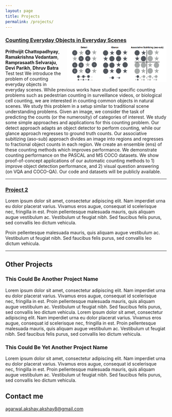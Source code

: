 ```yaml
---
layout: page
title: Projects
permalink: /projects/
---
```


### [Counting Everyday Objects in Everyday Scenes](https://arxiv.org/abs/1604.03505)<img src="/images/counting.png" style="float:right;width:312px;height:120px;">
**Prithvijit Chattopadhyay**, **Ramakrishna Vedantam**, **Ramprasaath Selvaraju**, **Devi Parikh**, **Dhruv Batra** 
<br/>
Test test We introduce the problem of counting everyday objects in everyday scenes. While previous works have studied specific counting problems such as pedestrian counting in surveillance videos, or biological cell counting, we are interested in counting common objects in natural scenes. We study this problem in a setup similar to traditional scene understanding problems. Given an image, we consider the task of predicting the counts (or the numerosity) of categories of interest. We study some simple approaches and applications for this counting problem. Our detect approach adapts an object detector to perform counting, while our glance approach regresses to ground truth counts. Our associative subitizing (aso-sub) approach divides an image into regions and regresses to fractional object counts in each region. We create an ensemble (ens) of these counting methods which improves performance. We demonstrate counting performance on the PASCAL and MS COCO datasets. We show proof-of-concept applications of our automatic counting methods to 1) improve object detection performance, and 2) visual question answering (on VQA and COCO-QA). Our code and datasets will be publicly available.

***

### [Project 2](https://github.com/AkshayAgarwal007/Moodly)
Lorem ipsum dolor sit amet, consectetur adipiscing elit. Nam imperdiet urna eu dolor placerat varius. Vivamus eros augue, consequat id scelerisque nec, fringilla in est. Proin pellentesque malesuada mauris, quis aliquam augue vestibulum ac. Vestibulum ut feugiat nibh. Sed faucibus felis purus, sed convallis leo dictum vehicula.

Proin pellentesque malesuada mauris, quis aliquam augue vestibulum ac. Vestibulum ut feugiat nibh. Sed faucibus felis purus, sed convallis leo dictum vehicula.

***

## Other Projects

### This Could Be Another Project Name

  Lorem ipsum dolor sit amet, consectetur adipiscing elit. Nam imperdiet urna eu dolor placerat varius. Vivamus eros augue, consequat id scelerisque nec, fringilla in est. Proin pellentesque malesuada mauris, quis aliquam augue vestibulum ac. Vestibulum ut feugiat nibh. Sed faucibus felis purus, sed convallis leo dictum vehicula. Lorem ipsum dolor sit amet, consectetur adipiscing elit. Nam imperdiet urna eu dolor placerat varius. Vivamus eros augue, consequat id scelerisque nec, fringilla in est. Proin pellentesque malesuada mauris, quis aliquam augue vestibulum ac. Vestibulum ut feugiat nibh. Sed faucibus felis purus, sed convallis leo dictum vehicula.
   
### This Could Be Yet Another Project Name

   Lorem ipsum dolor sit amet, consectetur adipiscing elit. Nam imperdiet urna eu dolor placerat varius. Vivamus eros augue, consequat id scelerisque nec, fringilla in est. Proin pellentesque malesuada mauris, quis aliquam augue vestibulum ac. Vestibulum ut feugiat nibh. Sed faucibus felis purus, sed convallis leo dictum vehicula.


## Contact me

[agarwal.akshay.akshay8@gmail.com](mailto:agarwal.akshay.akshay8@gmail.com)
